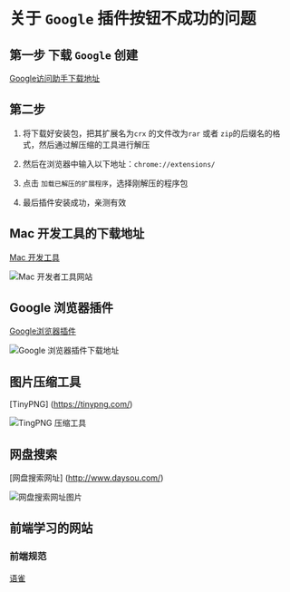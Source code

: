 # 关于 `Google` 插件按钮不成功的问题

## 第一步 下载 `Google` 创建

[Google访问助手下载地址](http://chromecj.com/productivity/2018-12/1695/download.html)

## 第二步

1. 将下载好安装包，把其扩展名为`crx` 的文件改为`rar` 或者 `zip`的后缀名的格式，然后通过解压缩的工具进行解压

2. 然后在浏览器中输入以下地址：`chrome://extensions/`

3. 点击 `加载已解压的扩展程序`，选择刚解压的程序包

4. 最后插件安装成功，亲测有效



## Mac 开发工具的下载地址

[Mac 开发工具](https://xclient.info/?t=471015245ab2744d6156411d5d92cffba996ad2d)

![Mac 开发者工具网站](https://github.com/yjn2015/developer-tools/blob/master/img/mac-tools.png)


## Google 浏览器插件

[Google浏览器插件](http://chromecj.com/)

![Google 浏览器插件下载地址](https://github.com/yjn2015/developer-tools/blob/master/img/google-tools.png)

## 图片压缩工具

[TinyPNG] (https://tinypng.com/)

![TingPNG 压缩工具](https://github.com/yjn2015/developer-tools/blob/master/img/tiny-png.png)


## 网盘搜索

[网盘搜索网址] (http://www.daysou.com/)

![网盘搜索网址图片](https://github.com/yjn2015/developer-tools/blob/master/img/search-png.png)


## 前端学习的网站

### 前端规范

[语雀](https://www.yuque.com/fe9/basic/stiqe2)